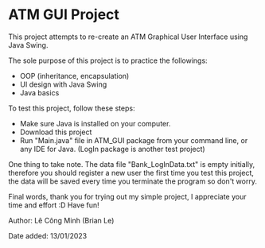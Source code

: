 # ATM GUI Project #

This project attempts to re-create an ATM Graphical User Interface using Java Swing.

The sole purpose of this project is to practice the followings: 
* OOP (inheritance, encapsulation)
* UI design with Java Swing
* Java basics

To test this project, follow these steps:
* Make sure Java is installed on your computer.
* Download this project
* Run "Main.java" file in ATM_GUI package from your command line, or any IDE for Java. (LogIn package is another test project)

One thing to take note. The data file "Bank_LogInData.txt" is empty initially, therefore you should register a new user the first time you test this project, the data will be saved every time you terminate the program so don't worry.

Final words, thank you for trying out my simple project, I appreciate your time and effort :D Have fun!

Author: Lê Công Minh (Brian Le)

Date added: 13/01/2023
